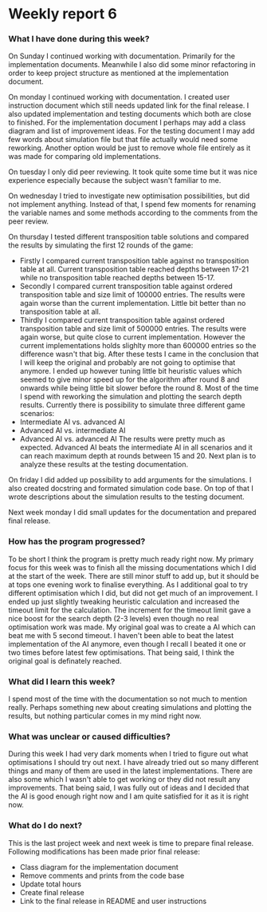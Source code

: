 # Weekly report 6

### What I have done during this week?

On Sunday I continued working with documentation. Primarily for the implementation documents. Meanwhile I also did some minor refactoring in order to keep project structure as mentioned at the implementation document.

On monday I continued working with documentation. I created user instruction document which still needs updated link for the final release. I also updated implementation and testing documents which both are close to finished. For the implementation document I perhaps may add a class diagram and list of improvement ideas. For the testing document I may add few words about simulation file but that file actually would need some reworking. Another option would be just to remove whole file entirely as it was made for comparing old implementations.

On tuesday I only did peer reviewing. It took quite some time but it was nice experience especially because the subject wasn't familiar to me.

On wednesday I tried to investigate new optimisation possibilities, but did not implement anything. Instead of that, I spend few moments for renaming the variable names and some methods according to the comments from the peer review.

On thursday I tested different transposition table solutions and compared the results by simulating the first 12 rounds of the game:
- Firstly I compared current transposition table against no transposition table at all. Current transposition table reached depths between 17-21 while no transposition table reached depths between 15-17.
- Secondly I compared current transposition table against ordered transposition table and size limit of 100000 entries. The results were again worse than the current implementation. Little bit better than no transposition table at all.
- Thirdly I compared current transposition table against ordered transposition table and size limit of 500000 entries. The results were again worse, but quite close to current implementation. However the current implementations holds slighlty more than 600000 entries so the difference wasn't that big.
After these tests I came in the conclusion that I will keep the original and probably are not going to optimise that anymore. I ended up however tuning little bit heuristic values which seemed to give minor speed up for the algorithm after round 8 and onwards while being little bit slower before the round 8. Most of the time I spend with reworking the simulation and plotting the search depth results. Currently there is possibility to simulate three different game scenarios:
- Intermediate AI vs. advanced AI
- Advanced AI vs. intermediate AI
- Advanced AI vs. advanced AI
The results were pretty much as expected. Advanced AI beats the intermediate AI in all scenarios and it can reach maximum depth at rounds between 15 and 20. Next plan is to analyze these results at the testing documentation.

On friday I did added up possibility to add arguments for the simulations. I also created docstring and formated simulation code base. On top of that I wrote descriptions about the simulation results to the testing document.

Next week monday I did small updates for the documentation and prepared final release.

### How has the program progressed?

To be short I think the program is pretty much ready right now. My primary focus for this week was to finish all the missing documentations which I did at the start of the week. There are still minor stuff to add up, but it should be at tops one evening work to finalise everything. As I additional goal to try different optimisation which I did, but did not get much of an improvement. I ended up just slightly tweaking heuristic calculation and increased the timeout limit for the calculation. The increment for the timeout limit gave a nice boost for the search depth (2-3 levels) even though no real optimisation work was made. My original goal was to create a AI which can beat me with 5 second timeout. I haven't been able to beat the latest implementation of the AI anymore, even though I recall I beated it one or two times before latest few optimisations. That being said, I think the original goal is definately reached.

### What did I learn this week?

I spend most of the time with the documentation so not much to mention really. Perhaps something new about creating simulations and plotting the results, but nothing particular comes in my mind right now.

### What was unclear or caused difficulties?

During this week I had very dark moments when I tried to figure out what optimisations I should try out next. I have already tried out so many different things and many of them are used in the latest implementations. There are also some which I wasn't able to get working or they did not result any improvements. That being said, I was fully out of ideas and I decided that the AI is good enough right now and I am quite satisfied for it as it is right now.

### What do I do next?

This is the last project week and next week is time to prepare final release. Following modifications has been made prior final release:

- Class diagram for the implementation document
- Remove comments and prints from the code base
- Update total hours
- Create final release
- Link to the final release in README and user instructions